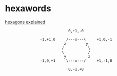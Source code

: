 # hexawords

[hexagons explained](https://www.redblobgames.com/grids/hexagons/)



                                 0,+1,-0

                    -1,+1,0     /---x---\     +1,0,-1
                               z         y
                              /           \
                              \           /
                               y          z
                    -1,0,+1     \---x---/     +1,-1,0

                                 0,-1,+0

